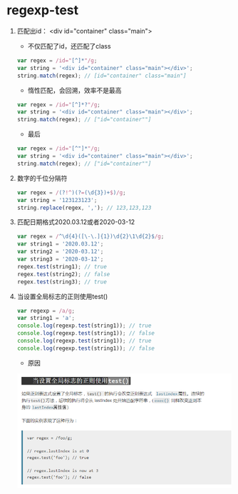 # regexp-test

1.  匹配出id： \<div id="container" class="main"></div>

    * 不仅匹配了id，还匹配了class
    ```js
    var regex = /id="[^]*"/g;
    var string = '<div id="container" class="main"></div>';
    string.match(regex); // [id="container" class="main"]
    ```
     
    * 惰性匹配，会回溯，效率不是最高
    ```js
    var regex = /id="[^]*?"/g;
    var string = '<div id="container" class="main"></div>';
    string.match(regex); // ["id="container""]
    ```
    * 最后
    ```js
    var regex = /id="[^"]*"/g;
    var string = '<div id="container" class="main"></div>';
    string.match(regex); // ["id="container""]
    ```

2. 数字的千位分隔符

    ```js
    var regex = /(?!^)(?=(\d{3})+$)/g;
    var string = '123123123';
    string.replace(regex, ','); // 123,123,123
    ```
    
3. 匹配日期格式2020.03.12或者2020-03-12

    ```js
    var regex = /^\d{4}([\-\.]{1})\d{2}\1\d{2}$/g;
    var string1 = '2020.03.12';
    var string2 = '2020-03.12';
    var string3 = '2020-03-12';
    regex.test(string1); // true
    regex.test(string2); // false
    regex.test(string3); // true
    ```
    
4. 当设置全局标志的正则使用test()

    ```js
    var regexp = /a/g;
    var string1 = 'a';
    console.log(regexp.test(string1)); // true
    console.log(regexp.test(string1)); // false
    console.log(regexp.test(string1)); // true
    console.log(regexp.test(string1)); // false
    ```
    
    * 原因
    
    ![图片](../assets/0520.jpg)
